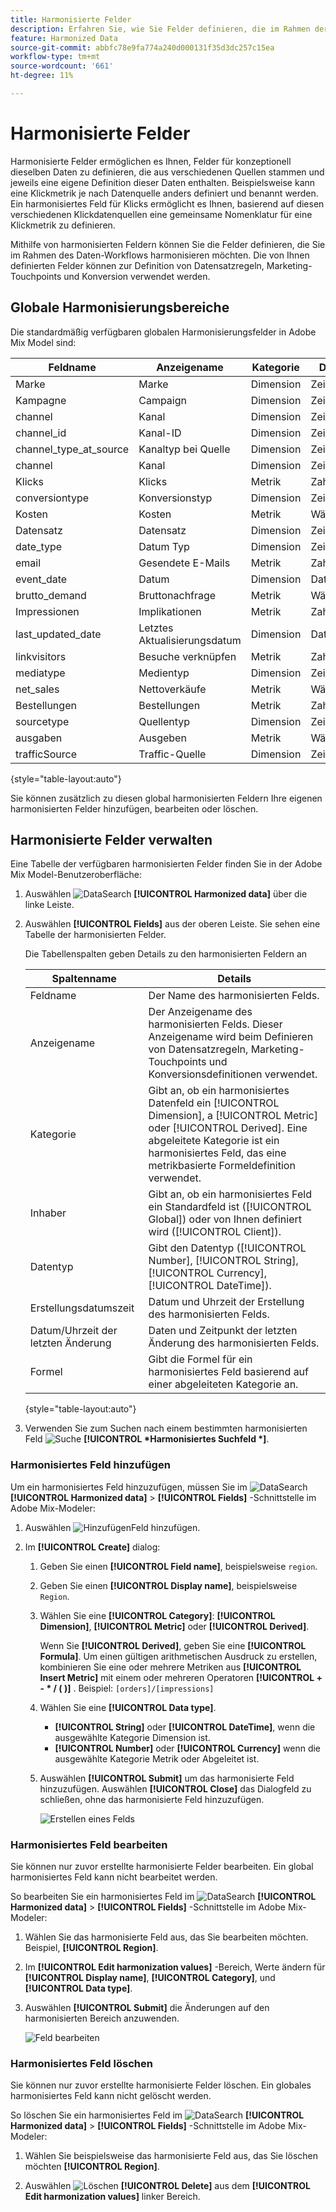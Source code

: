 ```yaml
---
title: Harmonisierte Felder
description: Erfahren Sie, wie Sie Felder definieren, die im Rahmen der Harmonisierung Ihrer Daten in Adobe Mix Modeler verwendet werden sollen.
feature: Harmonized Data
source-git-commit: abbfc78e9fa774a240d000131f35d3dc257c15ea
workflow-type: tm+mt
source-wordcount: '661'
ht-degree: 11%

---
```



# Harmonisierte Felder

Harmonisierte Felder ermöglichen es Ihnen, Felder für konzeptionell dieselben Daten zu definieren, die aus verschiedenen Quellen stammen und jeweils eine eigene Definition dieser Daten enthalten. Beispielsweise kann eine Klickmetrik je nach Datenquelle anders definiert und benannt werden. Ein harmonisiertes Feld für Klicks ermöglicht es Ihnen, basierend auf diesen verschiedenen Klickdatenquellen eine gemeinsame Nomenklatur für eine Klickmetrik zu definieren.

Mithilfe von harmonisierten Feldern können Sie die Felder definieren, die Sie im Rahmen des Daten-Workflows harmonisieren möchten. Die von Ihnen definierten Felder können zur Definition von Datensatzregeln, Marketing-Touchpoints und Konversion verwendet werden.

## Globale Harmonisierungsbereiche

Die standardmäßig verfügbaren globalen Harmonisierungsfelder in Adobe Mix Model sind:


| Feldname | Anzeigename | Kategorie | Datentyp | Kommentar |
| ---------------------- | ---------------------- | --------- | --------- | --------- |
| Marke | Marke | Dimension | Zeichenfolge |           |
| Kampagne | Campaign | Dimension | Zeichenfolge |           |
| channel | Kanal | Dimension | Zeichenfolge |           |
| channel_id | Kanal-ID | Dimension | Zeichenfolge |           |
| channel_type_at_source | Kanaltyp bei Quelle | Dimension | Zeichenfolge |           |
| channel | Kanal | Dimension | Zeichenfolge |           |
| Klicks | Klicks | Metrik | Zahl |           |
| conversiontype | Konversionstyp | Dimension | Zeichenfolge |           |
| Kosten | Kosten | Metrik | Währung |           |
| Datensatz | Datensatz | Dimension | Zeichenfolge |           |
| date_type | Datum Typ | Dimension | Zeichenfolge | Tag, Woche |
| email | Gesendete E-Mails | Metrik | Zahl |           |
| event_date | Datum | Dimension | DateTime |           |
| brutto_demand | Bruttonachfrage | Metrik | Währung |           |
| Impressionen | Implikationen | Metrik | Zahl |           |
| last_updated_date | Letztes Aktualisierungsdatum | Dimension | DateTime |           |
| linkvisitors | Besuche verknüpfen | Metrik | Zahl |           |
| mediatype | Medientyp | Dimension | Zeichenfolge |           |
| net_sales | Nettoverkäufe | Metrik | Währung |           |
| Bestellungen | Bestellungen | Metrik | Zahl |           |
| sourcetype | Quellentyp | Dimension | Zeichenfolge |           |
| ausgaben | Ausgeben | Metrik | Währung |           |
| trafficSource | Traffic-Quelle | Dimension | Zeichenfolge |           |

{style="table-layout:auto"}

Sie können zusätzlich zu diesen global harmonisierten Feldern Ihre eigenen harmonisierten Felder hinzufügen, bearbeiten oder löschen.

## Harmonisierte Felder verwalten

Eine Tabelle der verfügbaren harmonisierten Felder finden Sie in der Adobe Mix Model-Benutzeroberfläche:

1. Auswählen ![DataSearch](../assets/icons/DataCheck.svg) **[!UICONTROL Harmonized data]** über die linke Leiste.

1. Auswählen **[!UICONTROL Fields]** aus der oberen Leiste. Sie sehen eine Tabelle der harmonisierten Felder.

   Die Tabellenspalten geben Details zu den harmonisierten Feldern an

   | Spaltenname | Details |
   | ---------------------- | ----------|
   | Feldname | Der Name des harmonisierten Felds. |
   | Anzeigename | Der Anzeigename des harmonisierten Felds. Dieser Anzeigename wird beim Definieren von Datensatzregeln, Marketing-Touchpoints und Konversionsdefinitionen verwendet. |
   | Kategorie | Gibt an, ob ein harmonisiertes Datenfeld ein [!UICONTROL Dimension], a [!UICONTROL Metric] oder [!UICONTROL Derived]. Eine abgeleitete Kategorie ist ein harmonisiertes Feld, das eine metrikbasierte Formeldefinition verwendet. |
   | Inhaber | Gibt an, ob ein harmonisiertes Feld ein Standardfeld ist ([!UICONTROL Global]) oder von Ihnen definiert wird ([!UICONTROL Client]). |
   | Datentyp | Gibt den Datentyp ([!UICONTROL Number], [!UICONTROL String], [!UICONTROL Currency], [!UICONTROL DateTime]). |
   | Erstellungsdatumszeit | Datum und Uhrzeit der Erstellung des harmonisierten Felds. |
   | Datum/Uhrzeit der letzten Änderung | Daten und Zeitpunkt der letzten Änderung des harmonisierten Felds. |
   | Formel | Gibt die Formel für ein harmonisiertes Feld basierend auf einer abgeleiteten Kategorie an. |

   {style="table-layout:auto"}

1. Verwenden Sie zum Suchen nach einem bestimmten harmonisierten Feld ![Suche](../assets/icons/Search.svg) **[!UICONTROL *Harmonisiertes Suchfeld *]**.




### Harmonisiertes Feld hinzufügen

Um ein harmonisiertes Feld hinzuzufügen, müssen Sie im ![DataSearch](../assets/icons/DataCheck.svg) **[!UICONTROL Harmonized data]** > **[!UICONTROL Fields]** -Schnittstelle im Adobe Mix-Modeler:

1. Auswählen ![Hinzufügen](../assets/icons/AddCircle.svg)Feld hinzufügen.

1. Im **[!UICONTROL Create]** dialog:

   1. Geben Sie einen **[!UICONTROL Field name]**, beispielsweise `region`.
   1. Geben Sie einen **[!UICONTROL Display name]**, beispielsweise `Region`.
   1. Wählen Sie eine **[!UICONTROL Category]**: **[!UICONTROL Dimension]**, **[!UICONTROL Metric]** oder **[!UICONTROL Derived]**.

      Wenn Sie **[!UICONTROL Derived]**, geben Sie eine **[!UICONTROL Formula]**. Um einen gültigen arithmetischen Ausdruck zu erstellen, kombinieren Sie eine oder mehrere Metriken aus **[!UICONTROL Insert Metric]** mit einem oder mehreren Operatoren **[!UICONTROL + - * / ( )]** . Beispiel: `[orders]/[impressions]`

   1. Wählen Sie eine **[!UICONTROL Data type]**.

      - **[!UICONTROL String]** oder **[!UICONTROL DateTime]**, wenn die ausgewählte Kategorie Dimension ist.
      - **[!UICONTROL Number]** oder **[!UICONTROL Currency]** wenn die ausgewählte Kategorie Metrik oder Abgeleitet ist.

   1. Auswählen **[!UICONTROL Submit]** um das harmonisierte Feld hinzuzufügen. Auswählen **[!UICONTROL Close]** das Dialogfeld zu schließen, ohne das harmonisierte Feld hinzuzufügen.

      ![Erstellen eines Felds](../assets/create-field.png)


### Harmonisiertes Feld bearbeiten

Sie können nur zuvor erstellte harmonisierte Felder bearbeiten. Ein global harmonisiertes Feld kann nicht bearbeitet werden.

So bearbeiten Sie ein harmonisiertes Feld im ![DataSearch](../assets/icons/DataCheck.svg) **[!UICONTROL Harmonized data]** > **[!UICONTROL Fields]** -Schnittstelle im Adobe Mix-Modeler:

1. Wählen Sie das harmonisierte Feld aus, das Sie bearbeiten möchten. Beispiel, **[!UICONTROL Region]**.

1. Im **[!UICONTROL Edit harmonization values]** -Bereich, Werte ändern für **[!UICONTROL Display name]**, **[!UICONTROL Category]**, und **[!UICONTROL Data type]**.

1. Auswählen **[!UICONTROL Submit]** die Änderungen auf den harmonisierten Bereich anzuwenden.

   ![Feld bearbeiten](../assets/edit-field.png)

### Harmonisiertes Feld löschen

Sie können nur zuvor erstellte harmonisierte Felder löschen. Ein globales harmonisiertes Feld kann nicht gelöscht werden.

So löschen Sie ein harmonisiertes Feld im ![DataSearch](../assets/icons/DataCheck.svg) **[!UICONTROL Harmonized data]** > **[!UICONTROL Fields]** -Schnittstelle im Adobe Mix-Modeler:

1. Wählen Sie beispielsweise das harmonisierte Feld aus, das Sie löschen möchten **[!UICONTROL Region]**.

1. Auswählen ![Löschen](../assets/icons/Delete.svg) **[!UICONTROL Delete]** aus dem **[!UICONTROL Edit harmonization values]** linker Bereich.


